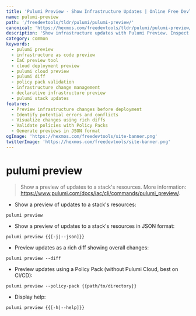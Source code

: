 ```yaml
---
title: 'Pulumi Preview - Show Infrastructure Updates | Online Free DevTools by Hexmos'
name: pulumi-preview
path: '/freedevtools/tldr/pulumi/pulumi-preview/'
canonical: 'https://hexmos.com/freedevtools/tldr/pulumi/pulumi-preview/'
description: 'Show infrastructure updates with Pulumi Preview. Inspect changes, identify potential issues, and ensure safe deployments. Free online tool, no registration required.'
category: common
keywords:
  - pulumi preview
  - infrastructure as code preview
  - IaC preview tool
  - cloud deployment preview
  - pulumi cloud preview
  - pulumi diff
  - policy pack validation
  - infrastructure change management
  - declarative infrastructure preview
  - pulumi stack updates
features:
  - Preview infrastructure changes before deployment
  - Identify potential errors and conflicts
  - Visualize changes using rich diffs
  - Validate policies with Policy Packs
  - Generate previews in JSON format
ogImage: 'https://hexmos.com/freedevtools/site-banner.png'
twitterImage: 'https://hexmos.com/freedevtools/site-banner.png'
---
```


# pulumi preview

> Show a preview of updates to a stack's resources.
> More information: <https://www.pulumi.com/docs/iac/cli/commands/pulumi_preview/>.

- Show a preview of updates to a stack's resources:

`pulumi preview`

- Show a preview of updates to a stack's resources in JSON format:

`pulumi preview {{[-j|--json]}}`

- Preview updates as a rich diff showing overall changes:

`pulumi preview --diff`

- Preview updates using a Policy Pack (without Pulumi Cloud, best on CI/CD):

`pulumi preview --policy-pack {{path/to/directory}}`

- Display help:

`pulumi preview {{[-h|--help]}}`
